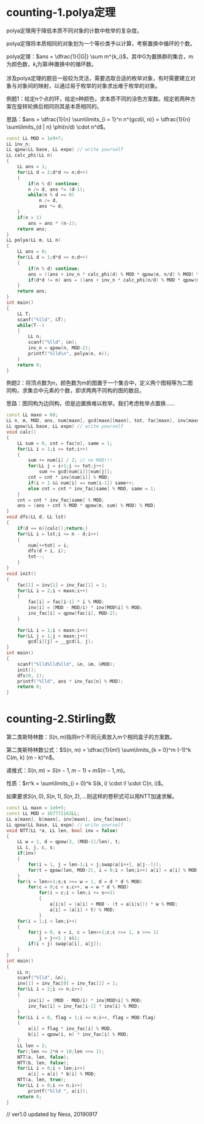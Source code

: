 # counting-1.polya定理

polya定理用于降低本质不同对象的计数中枚举的复杂度。

polya定理将本质相同的对象划为一个等价类予以计算，考察置换中循环的个数。

polya定理：$ans = \dfrac{1}{|G|} \sum m^{k_i}$，其中G为置换群的集合，m为颜色数，$k_i$为第i种置换中的循环数。

涉及polya定理的题目一般较为灵活，需要选取合适的枚举对象，有时需要建立对象与对象间的映射，以通过易于枚举的对象求出难于枚举的对象。

例题1：给定n个点的环，给定n种颜色，求本质不同的涂色方案数。规定若两种方案在旋转轮换后相同则其是本质相同的。

思路：$ans = \dfrac{1}{n} \sum\limits_{i = 1}^n n^{gcd(i, n)} = \dfrac{1}{n} \sum\limits_{d | n} \phi(n/d) \cdot n^d$。

```cpp
const LL MOD = 1e9+7;
LL inv_n;
LL qpow(LL base, LL expo) // write yourself
LL calc_phi(LL n)
{
    LL ans = 1;
    for(LL d = 2;d*d <= n;d++)
    {
        if(n % d) continue;
        n /= d, ans *= (d-1);
        while(n % d == 0)
            n /= d,
            ans *= d;
    }
    if(n > 1)
        ans = ans * (n-1);
    return ans;
}
LL polya(LL m, LL n)
{
    LL ans = 0;
    for(LL d = 1;d*d <= n;d++)
    {
        if(n % d) continue;
        ans = ((ans + inv_n * calc_phi(d) % MOD * qpow(m, n/d) % MOD) % MOD + MOD) % MOD;
        if(d*d != n) ans = ((ans + inv_n * calc_phi(n/d) % MOD * qpow(m, d) % MOD) % MOD + MOD) % MOD;
    }
    return ans;
}
int main()
{
    LL T;
    scanf("%lld", &T);
    while(T--)
    {
        LL n;
        scanf("%lld", &n);
        inv_n = qpow(n, MOD-2);
        printf("%lld\n", polya(n, n));
    }
    return 0;
}
```

例题2：将顶点数为n，颜色数为m的图置于一个集合中，定义两个图相等为二图同构，求集合中元素的个数，即求两两不同构的图的数目。

思路：图同构为边同构，但是边置换难以枚举。我们考虑枚举点置换……

~~~cpp
const LL maxn = 60;
LL n, m, MOD, ans, num[maxn], gcd[maxn][maxn], tot, fac[maxn], inv[maxn], inv_fac[maxn];
LL qpow(LL base, LL expo) // write yourself
void calc()
{
    LL sum = 0, cnt = fac[n], same = 1;
    for(LL i = 1;i <= tot;i++)
    {
        sum += num[i] / 2; // no MOD!!!
        for(LL j = i+1;j <= tot;j++)
            sum += gcd[num[i]][num[j]];
        cnt = cnt * inv[num[i]] % MOD;
        if(i > 1 && num[i] == num[i-1]) same++;
        else cnt = cnt * inv_fac[same] % MOD, same = 1;
    }
    cnt = cnt * inv_fac[same] % MOD;
    ans = (ans + cnt % MOD * qpow(m, sum) % MOD) % MOD;
}
void dfs(LL d, LL lst)
{
    if(d == n){calc();return;}
    for(LL i = lst;i <= n - d;i++)
    {
        num[++tot] = i;
        dfs(d + i, i);
        tot--;
    }
}
void init()
{
    fac[1] = inv[1] = inv_fac[1] = 1;
    for(LL i = 2;i < maxn;i++)
    {
        fac[i] = fac[i-1] * i % MOD;
        inv[i] = (MOD - MOD/i) * inv[MOD%i] % MOD;
        inv_fac[i] = qpow(fac[i], MOD-2);
    }
    
    for(LL i = 1;i < maxn;i++)
    for(LL j = 1;j < maxn;j++)
        gcd[i][j] = __gcd(i, j);
}
int main()
{
    scanf("%lld%lld%lld", &n, &m, &MOD);
    init();
    dfs(0, 1);
    printf("%lld", ans * inv_fac[n] % MOD);
    return 0;
}
~~~

# counting-2.Stirling数

第二类斯特林数：$S(n, m)$指将n个不同元素放入m个相同盒子的方案数。

第二类斯特林数公式：$S(n, m) = \dfrac{1}{m!} \sum\limits_{k = 0}^m (-1)^k C(m, k) (m - k)^n$。

递推式：$S(n, m) = S(n-1, m-1) + mS(n-1, m)$。

性质：$n^k = \sum\limits_{i = 0}^k S(k, i) \cdot i! \cdot C(n, i)$。

如果要求$S(n, 0), S(n, 1), S(n, 2), \dots$则这样的卷积式可以用NTT加速求解。

~~~cpp
const LL maxn = 1e6+5;
const LL MOD = 167772161LL;
LL a[maxn], b[maxn], inv[maxn], inv_fac[maxn];
LL qpow(LL base, LL expo) // write yourself
void NTT(LL *a, LL len, bool inv = false)
{
	LL w = 1, d = qpow(3, (MOD-1)/len), t;
	LL i, j, c, s;
	if(inv)
	{
		for(i = 1, j = len-1;i < j;swap(a[i++], a[j--]));
		for(t = qpow(len, MOD-2), i = 0;i < len;i++) a[i] = a[i] % MOD * t % MOD;
	}
	for(s = len>>1;s;s >>= w = 1, d = d * d % MOD)
		for(c = 0;c < s;c++, w = w * d % MOD)
			for(i = c;i < len;i += s<<1)
			{
				a[i|s] = (a[i] + MOD - (t = a[i|s])) * w % MOD;
				a[i] = (a[i] + t) % MOD;
			}
	for(i = 1;i < len;i++)
	{
		for(j = 0, s = i, c = len>>1;c;c >>= 1, s >>= 1)
			j = j<<1 | s&1;
		if(i < j) swap(a[i], a[j]);
	}
}
int main()
{
	LL n;
	scanf("%lld", &n);
	inv[1] = inv_fac[0] = inv_fac[1] = 1;
	for(LL i = 2;i <= n;i++)
	{
		inv[i] = (MOD - MOD/i) * inv[MOD%i] % MOD;
		inv_fac[i] = inv_fac[i-1] * inv[i] % MOD;
	}
	for(LL i = 0, flag = 1;i <= n;i++, flag = MOD-flag)
	{
		a[i] = flag * inv_fac[i] % MOD,
		b[i] = qpow(i, n) * inv_fac[i] % MOD;
	}
	LL len = 2;
	for(;len <= 2*n + 10;len <<= 1);
	NTT(a, len, false);
	NTT(b, len, false);
	for(LL i = 0;i < len;i++)
		a[i] = a[i] * b[i] % MOD;
	NTT(a, len, true);
	for(LL i = 0;i <= n;i++)
		printf("%lld ", a[i]);
	return 0;
}
~~~





// ver1.0 updated by Ness, 20190917